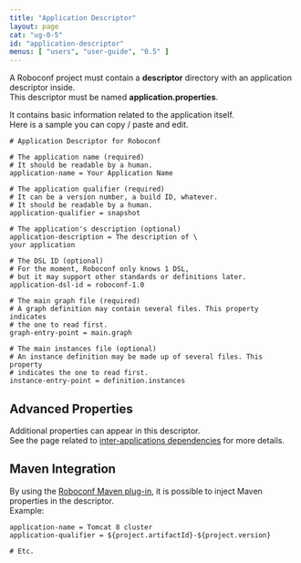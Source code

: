 ```yaml
---
title: "Application Descriptor"
layout: page
cat: "ug-0-5"
id: "application-descriptor"
menus: [ "users", "user-guide", "0.5" ]
---
```


A Roboconf project must contain a **descriptor** directory with an application descriptor inside.  
This descriptor must be named **application.properties**.

It contains basic information related to the application itself.  
Here is a sample you can copy / paste and edit.

```properties
# Application Descriptor for Roboconf

# The application name (required)
# It should be readable by a human.
application-name = Your Application Name

# The application qualifier (required)
# It can be a version number, a build ID, whatever.
# It should be readable by a human.
application-qualifier = snapshot

# The application's description (optional)
application-description = The description of \
your application

# The DSL ID (optional)
# For the moment, Roboconf only knows 1 DSL,
# but it may support other standards or definitions later.
application-dsl-id = roboconf-1.0

# The main graph file (required)
# A graph definition may contain several files. This property indicates
# the one to read first.
graph-entry-point = main.graph

# The main instances file (optional)
# An instance definition may be made up of several files. This property
# indicates the one to read first.
instance-entry-point = definition.instances
```


## Advanced Properties

Additional properties can appear in this descriptor.  
See the page related to [inter-applications dependencies](inter-application-dependencies.html) for more details.


## Maven Integration

By using the [Roboconf Maven plug-in](maven-plugin.html), it is possible to inject Maven properties in the descriptor.  
Example:

```properties
application-name = Tomcat 8 cluster
application-qualifier = ${project.artifactId}-${project.version}

# Etc.
```
